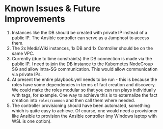 # Known Issues & Future Improvements

1. Instances like the DB should be created with private IP instead of a public IP. The Ansible controller can serve as a Jumphost to access them.
1. The 2x MediaWiki instances, 1x DB and 1x Controller should be on the same VPC.
1. Currently (due to time constraints) the DB connection is made via the public IP. I need to join the DB instance to the Kubernetes NodeGroup SG and allow intra-SG communication. This would allow communication via private IPs.
1. At present the entire playbook.yml needs to be run - this is because the roles have some dependencies in terms of fact creation and discovery. We could make the roles modular so that you can run plays individually with tags, for example. One way to achieve this is to externalize the fact creation into `roles/common` and then call them where needed.
1. The controller provisioning should have been automated, something which is quite easy to achieve. Of course, one would need a provisioner like Ansible to provision the Ansible controller (my Windows laptop with WSL is one option). 
